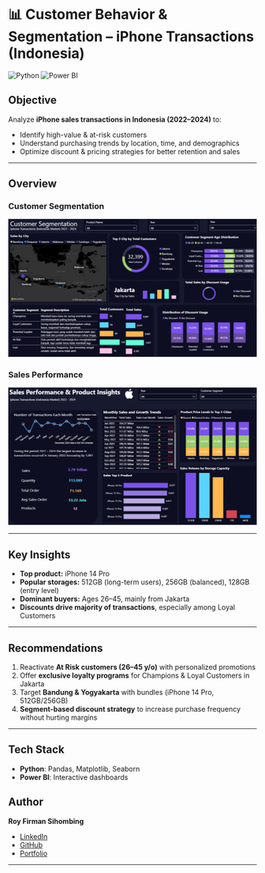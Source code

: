 # 📊 Customer Behavior & Segmentation – iPhone Transactions (Indonesia)

![Python](https://img.shields.io/badge/Python-3.8%2B-blue.svg)
![Power BI](https://img.shields.io/badge/Power%20BI-Dashboard-yellow)

## Objective
Analyze **iPhone sales transactions in Indonesia (2022–2024)** to:
- Identify high-value & at-risk customers  
- Understand purchasing trends by location, time, and demographics  
- Optimize discount & pricing strategies for better retention and sales  

---

## Overview

### Customer Segmentation
![Customer Segmentation](image/Customer%20Segmentation.png)

### Sales Performance
![Sales Performance](image/Sales%20Peformance.png)

---

## Key Insights
- **Top product:** iPhone 14 Pro  
- **Popular storages:** 512GB (long-term users), 256GB (balanced), 128GB (entry level)  
- **Dominant buyers:** Ages 26–45, mainly from Jakarta  
- **Discounts drive majority of transactions**, especially among Loyal Customers  

---

## Recommendations
1. Reactivate **At Risk customers (26–45 y/o)** with personalized promotions  
2. Offer **exclusive loyalty programs** for Champions & Loyal Customers in Jakarta  
3. Target **Bandung & Yogyakarta** with bundles (iPhone 14 Pro, 512GB/256GB)  
4. **Segment-based discount strategy** to increase purchase frequency without hurting margins  

---

## Tech Stack
- **Python**: Pandas, Matplotlib, Seaborn  
- **Power BI**: Interactive dashboards  

## Author
**Roy Firman Sihombing**  
- [LinkedIn](https://www.linkedin.com/in/roy-firman-sihombing)  
- [GitHub](https://github.com/Roysihombing)  
- [Portfolio](https://roy-firman-sihombing.free.nf)  

---
